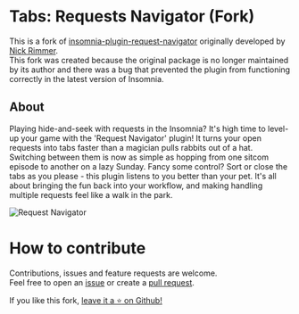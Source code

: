 ﻿# Tabs: Requests Navigator (Fork)

This is a fork of [insomnia-plugin-request-navigator](https://github.com/NickRimmer/insomnia-plugin-request-navigator) originally developed by [Nick Rimmer](https://github.com/NickRimmer).  
This fork was created because the original package is no longer maintained by its author and there was a bug that prevented the plugin from functioning correctly in the latest version of Insomnia.  

## About
Playing hide-and-seek with requests in the Insomnia? It's high time to level-up your game with the 'Request Navigator' plugin! It turns your open requests into tabs faster than a magician pulls rabbits out of a hat. Switching between them is now as simple as hopping from one sitcom episode to another on a lazy Sunday. Fancy some control? Sort or close the tabs as you please - this plugin listens to you better than your pet. It's all about bringing the fun back into your workflow, and making handling multiple requests feel like a walk in the park.

<img src="npm/content/demo-2.jpg" alt="Request Navigator">

# How to contribute

Contributions, issues and feature requests are welcome.  
Feel free to open an [issue](https://github.com/castelldev/insomnia-tabs-plugin/issues) or create a [pull request](https://github.com/castelldev/insomnia-tabs-plugin/issues/pulls). 

If you like this fork, [leave it a :star: on Github!](https://github.com/castelldev/insomnia-tabs-plugin)
